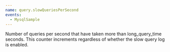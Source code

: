 ```yaml
---
name: query.slowQueriesPerSecond
events:
  - MysqlSample
---
```


Number of queries per second that have taken more than long\_query\_time seconds. This counter increments regardless of whether the slow query log is enabled.